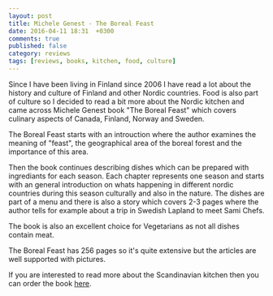 ```yaml
---
layout: post
title: Michele Genest - The Boreal Feast
date: 2016-04-11 18:31  +0300
comments: true
published: false
category: reviews
tags: [reviews, books, kitchen, food, culture]
---
```

Since I have been living in Finland since 2006 I have read a lot about the history and  culture of Finland and other Nordic countries. Food is also part of culture so I decided to read a bit more about the Nordic kitchen and came across Michele Genest book "The Boreal Feast" which covers culinary aspects of Canada, Finland, Norway and Sweden.

The Boreal Feast starts with an introuction where the author examines the meaning of "feast", the geographical area of the boreal forest and the importance of this area.

Then the book continues describing dishes which can be prepared with ingrediants for each season. Each chapter represents one season and starts with an general introduction on whats happening in different nordic countries during this season culturally and also in the nature. The dishes are part of a menu and there is also a story which covers 2-3 pages where the author tells for example about a trip in Swedish Lapland to meet Sami Chefs.

The book is also an excellent choice for Vegetarians as not all dishes contain meat.

The Boreal Feast has 256 pages so it's quite extensive but the articles are well supported with pictures.

If you are interested to read more about the Scandinavian kitchen then you can order the book <a href="http://www.amazon.com/gp/product/1550176277/ref=as_li_tl?ie=UTF8&camp=1789&creative=9325&creativeASIN=1550176277&linkCode=as2&tag=hikeve-20&linkId=3EZE73DXNHX57DY6">here</a>.
